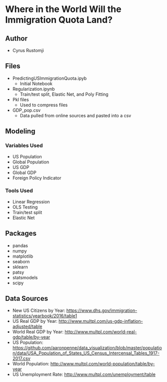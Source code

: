 # Where in the World Will the Immigration Quota Land?

## Author

* Cyrus Rustomji

## Files

* PredictingUSImmigrationQuota.ipyb
	* Initial Notebook
* Regularization.ipynb
	* Train/test split, Elastic Net, and Poly Fitting
* Pkl files
	* Used to compress files
* GDP_pop.csv
	* Data pulled from online sources and pasted into a csv

## Modeling

### Variables Used

* US Population
* Global Population
* US GDP
* Global GDP
* Foreign Policy Indicator

### Tools Used

* Linear Regression
* OLS Testing
* Train/test split
* Elastic Net

## Packages 

* pandas
* numpy
* matplotlib
* seaborn
* sklearn
* patsy
* statsmodels
* scipy

## Data Sources

* New US Citizens by Year: https://www.dhs.gov/immigration-statistics/yearbook/2016/table1
* US Real GDP by Year:  http://www.multpl.com/us-gdp-inflation-adjusted/table
* World Real GDP by Year: http://www.multpl.com/world-real-gdp/table/by-year
* US Population: https://github.com/aaronpenne/data_visualization/blob/master/population/data/USA_Population_of_States_US_Census_Intercensal_Tables_1917-2017.csv
* World Population: http://www.multpl.com/world-population/table/by-year
* US Unemployment Rate: http://www.multpl.com/unemployment/table

